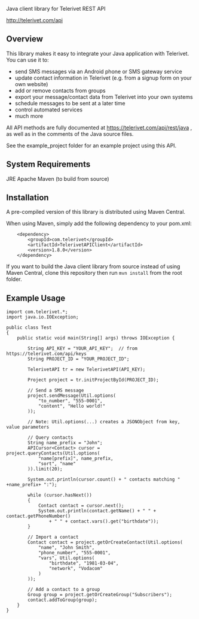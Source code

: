 Java client library for Telerivet REST API

http://telerivet.com/api

Overview
--------
This library makes it easy to integrate your Java application with Telerivet.
You can use it to:

- send SMS messages via an Android phone or SMS gateway service
- update contact information in Telerivet (e.g. from a signup form on your own website)
- add or remove contacts from groups
- export your message/contact data from Telerivet into your own systems
- schedule messages to be sent at a later time
- control automated services
- much more

All API methods are fully documented at https://telerivet.com/api/rest/java ,
as well as in the comments of the Java source files.

See the example_project folder for an example project using this API.

System Requirements
-------------------
JRE
Apache Maven (to build from source)

Installation
------------
A pre-compiled version of this library is distributed using Maven Central.

When using Maven, simply add the following dependency to your pom.xml:

```
    <dependency>
        <groupId>com.telerivet</groupId>
        <artifactId>TelerivetAPIClient</artifactId>
        <version>1.8.0</version>
    </dependency>
```

If you want to build the Java client library from source instead of using Maven Central,
clone this repository then run `mvn install` from the root folder.

Example Usage
-------------

```
import com.telerivet.*;
import java.io.IOException;

public class Test
{
    public static void main(String[] args) throws IOException {

        String API_KEY = "YOUR_API_KEY";  // from https://telerivet.com/api/keys
        String PROJECT_ID = "YOUR_PROJECT_ID";

        TelerivetAPI tr = new TelerivetAPI(API_KEY);

        Project project = tr.initProjectById(PROJECT_ID);

        // Send a SMS message
        project.sendMessage(Util.options(
            "to_number", "555-0001",
            "content", "Hello world!"
        ));

        // Note: Util.options(...) creates a JSONObject from key, value parameters

        // Query contacts
        String name_prefix = "John";
        APICursor<Contact> cursor = project.queryContacts(Util.options(
            "name[prefix]", name_prefix,
            "sort", "name"
        )).limit(20);

        System.out.println(cursor.count() + " contacts matching " +name_prefix+ ":");

        while (cursor.hasNext())
        {
            Contact contact = cursor.next();
            System.out.println(contact.getName() + " " + contact.getPhoneNumber()
                + " " + contact.vars().get("birthdate"));
        }

        // Import a contact
        Contact contact = project.getOrCreateContact(Util.options(
            "name", "John Smith",
            "phone_number", "555-0001",
            "vars", Util.options(
                "birthdate", "1981-03-04",
                "network", "Vodacom"
            )
        ));

        // Add a contact to a group
        Group group = project.getOrCreateGroup("Subscribers");
        contact.addToGroup(group);
    }
}
```